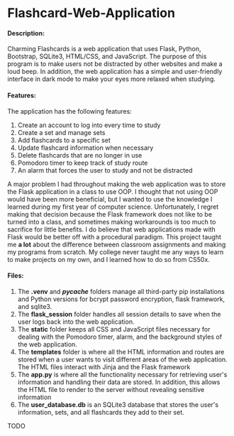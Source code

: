 # Flashcard-Web-Application
#### Description: 
Charming Flashcards is a web application that uses Flask, Python, Bootstrap, SQLite3, HTML/CSS, and JavaScript. 
The purpose of this program is to make users not be distracted by other websites and make a loud beep. 
In addition, the web application has a simple and user-friendly interface in dark mode
to make your eyes more relaxed when studying.

#### Features:
The application has the following features:
1. Create an account to log into every time to study
2. Create a set and manage sets
3. Add flashcards to a specific set
4. Update flashcard information when necessary
5. Delete flashcards that are no longer in use
6. Pomodoro timer to keep track of study route
7. An alarm that forces the user to study and not be distracted





A major problem I had throughout making the web application was to store the Flask application in a class to use OOP. I thought that not using OOP would have been 
more beneficial, but I wanted to use the knowledge I learned during my first year of computer science. Unfortunately, I regret making that decision because
the Flask framework does not like to be turned into a class, and sometimes making workarounds is too much to sacrifice for little benefits. I do believe that
web applications made with Flask would be better off with a procedural paradigm. This project taught me **a lot** about the difference between classroom
assignments and making my programs from scratch. My college never taught me any ways to learn to make projects on my own, and I learned how to do so from CS50x.



#### Files:
1. The **.venv** and **_pycache_** folders manage all third-party pip installations and Python versions for bcrypt password encryption, flask framework, and sqlite3.
2. The **flask_session** folder handles all session details to save when the user logs back into the web application.
3. The **static** folder keeps all CSS and JavaScript files necessary for dealing with the Pomodoro timer, alarm, and the background styles of the web application.
4. The **templates** folder is where all the HTML information and routes are stored when a user wants to visit different areas of the web application. The HTML files interact with Jinja and the Flask framework
5. The **app.py** is where all the functionality necessary for retrieving user's information and handling their data are stored. In addition, this allows the HTML file to render to the server without revealing sensitive information
6. The **user_database.db** is an SQLite3 database that stores the user's information, sets, and all flashcards they add to their set.


TODO
